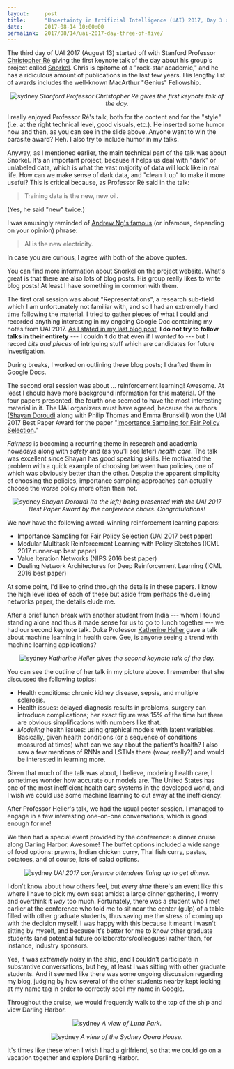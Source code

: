 ```yaml
---
layout:     post
title:      "Uncertainty in Artificial Intelligence (UAI) 2017, Day 3 of 5"
date:       2017-08-14 10:00:00
permalink:  2017/08/14/uai-2017-day-three-of-five/
---
```


The third day of UAI 2017 (August 13) started off with Stanford Professor
[Christopher Ré][1] giving the first keynote talk of the day about his group's
project called [Snorkel][2]. Chris is epitome of a "rock-star academic," and he
has a ridiculous amount of publications in the last few years. His lengthy list
of awards includes the well-known MacArthur "Genius" Fellowship.

<p style="text-align:center;"> 
<img src="{{site.url}}/assets/uai_2017/day3_chrisre.JPG" alt="sydney">
<i>
Stanford Professor Christopher Ré gives the first keynote talk of the day.
</i>
</p>

I really enjoyed Professor Ré's talk, both for the content and for the "style"
(i.e. at the right technical level, good visuals, etc.). He inserted some humor
now and then, as you can see in the slide above. Anyone want to win the parasite
award? Heh. I also try to include humor in my talks.

Anyway, as I mentioned earlier, the main technical part of the talk was about
Snorkel. It's an important project, because it helps us deal with "dark" or
unlabeled data, which is what the vast majority of data will look like in real
life. How can we make sense of dark data, and "clean it up" to make it more
useful?  This is critical because, as Professor Ré said in the talk:

> Training data is the new, new oil.

(Yes, he said "new" twice.)

I was amusingly reminded of [Andrew Ng's famous][3] (or infamous, depending on
your opinion) phrase:

> AI is the new electricity.

In case you are curious, I agree with both of the above quotes.

You can find more information about Snorkel on the project website. What's great
is that there are also lots of blog posts. His group really likes to write blog
posts! At least I have something in common with them.

The first oral session was about "Representations", a research sub-field which I
am unfortunately not familiar with, and so I had an extremely hard time
following the material. I tried to gather pieces of what I could and recorded
anything interesting in my ongoing Google Doc containing my notes from UAI 2017.
[As I stated in my last blog post][4], **I do not try to follow talks in their
entirety** --- I couldn't do that even if I *wanted* to --- but I record *bits
and pieces* of intriguing stuff which are candidates for future investigation.

During breaks, I worked on outlining these blog posts; I drafted them in Google
Docs.

The second oral session was about ... reinforcement learning! Awesome. At least
I should have more background information for this material. Of the four papers
presented, the fourth one seemed to have the most interesting material in it.
The UAI organizers must have agreed, because the authors ([Shayan Doroudi][5]
along with Philip Thomas and Emma Brunskill) won the UAI 2017 Best Paper Award
for the paper "[Importance Sampling for Fair Policy Selection][6]." 

*Fairness* is becoming a recurring theme in research and academia nowadays along
with *safety* and (as you'll see later) *health care*. The talk was excellent
since Shayan has good speaking skills. He motivated the problem with a quick
example of choosing between two policies, one of which was obviously better than
the other. Despite the apparent simplicity of choosing the policies, importance
sampling approaches can actually choose the *worse* policy more often than not.

<p style="text-align:center;"> 
<img src="{{site.url}}/assets/uai_2017/day3_best_paper.JPG" alt="sydney">
<i>
Shayan Doroudi (to the left) being presented with the UAI 2017 Best Paper Award
by the conference chairs. Congratulations!
</i>
</p>

We now have the following award-winning reinforcement learning papers:

- Importance Sampling for Fair Policy Selection (UAI 2017 best paper)
- Modular Multitask Reinforcement Learning with Policy Sketches (ICML 2017
  runner-up best paper)
- Value Iteration Networks (NIPS 2016 best paper)
- Dueling Network Architectures for Deep Reinforcement Learning (ICML 2016 best
  paper)

At some point, I'd like to grind through the details in these papers. I know the
high level idea of each of these but aside from perhaps the dueling networks
paper, the details elude me.

After a brief lunch break with another student from India --- whom I found
standing alone and thus it made sense for us to go to lunch together --- we had
our second keynote talk. Duke Professor [Katherine Heller][7] gave a talk about
machine learning in health care. Gee, is anyone seeing a trend with machine
learning applications?

<p style="text-align:center;"> 
<img src="{{site.url}}/assets/uai_2017/day3_heller.JPG" alt="sydney">
<i>
Katherine Heller gives the second keynote talk of the day.
</i>
</p>

You can see the outline of her talk in my picture above. I remember that she
discussed the following topics:

- Health conditions: chronic kidney disease, sepsis, and multiple sclerosis.
- Health issues: delayed diagnosis results in problems, surgery can introduce
  complications; her exact figure was 15% of the time but there are obvious
  simplifications with numbers like that.
- *Modeling* health issues: using graphical models with latent variables.
  Basically, given health conditions (or a sequence of conditions measured at
  times) what can we say about the patient's health? I also saw a few mentions
  of RNNs and LSTMs there (wow, really?) and would be interested in learning
  more.

Given that much of the talk was about, I believe, modeling health care, I
sometimes wonder how accurate our models are. The United States has one of the
most inefficient health care systems in the developed world, and I wish we could
use some machine learning to cut away at the inefficiency. 

After Professor Heller's talk, we had the usual poster session. I managed to
engage in a few interesting one-on-one conversations, which is good enough for
me!

We then had a special event provided by the conference: a dinner cruise along
Darling Harbor. Awesome! The buffet options included a wide range of food
options: prawns, Indian chicken curry, Thai fish curry, pastas, potatoes, and of
course, lots of salad options.

<p style="text-align:center;"> 
<img src="{{site.url}}/assets/uai_2017/day3_cruise1.JPG" alt="sydney">
<i>
UAI 2017 conference attendees lining up to get dinner.
</i>
</p>

I don't know about how others feel, but *every time* there's an event like this
where I have to pick my own seat amidst a large dinner gathering, I worry and
overthink it *way* too much.  Fortunately, there was a student who I met earlier
at the conference who told me to sit near the center (gulp) of a table filled
with other graduate students, thus saving me the stress of coming up with the
decision myself. I was happy with this because it meant I wasn't sitting by
myself, and because it's better for me to know other graduate students (and
potential future collaborators/colleagues) rather than, for instance, industry
sponsors.

Yes, it was *extremely* noisy in the ship, and I couldn't participate in
substantive conversations, but hey, at least I was sitting with other graduate
students. And it seemed like there was some ongoing discussion regarding my
blog, judging by how several of the other students nearby kept looking at my
name tag in order to correctly spell my name in Google.

Throughout the cruise, we would frequently walk to the top of the ship and view
Darling Harbor.

<p style="text-align:center;"> 
<img src="{{site.url}}/assets/uai_2017/day3_cruise2.JPG" alt="sydney">
<i>
A view of Luna Park.
</i>
</p>

<p style="text-align:center;"> 
<img src="{{site.url}}/assets/uai_2017/day3_cruise3.JPG" alt="sydney">
<i>
A view of the Sydney Opera House.
</i>
</p>

It's times like these when I wish I had a girlfriend, so that we could go on a
vacation together and explore Darling Harbor.

[1]:https://cs.stanford.edu/people/chrismre/
[2]:https://hazyresearch.github.io/snorkel/
[3]:https://www.youtube.com/watch?v=21EiKfQYZXc
[4]:https://danieltakeshi.github.io/2017/08/13/uai-2017-day-two-of-five/
[5]:http://www.cs.cmu.edu/~shayand/
[6]:http://www.cs.cmu.edu/~shayand/papers/UAI2017.pdf
[7]:http://www2.stat.duke.edu/~kheller/
